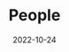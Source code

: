 ---
title: People
date: 2022-10-24

type: landing

sections:
  - block: people
    content:
      title: Meet the Team
      # Choose which groups/teams of users to display.
      #   Edit `user_groups` in each user's profile to add them to one or more of these groups.
      user_groups:
          - Researchers
          - Postdoc Fellows
          - PHD Students
          - Grad Students
          - Administration
          - Visitors
      sort_by: Params.last_name
      sort_ascending: true
    design:
      show_interests: false
      show_role: true
      show_social: true
---